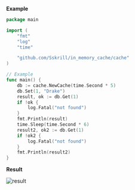 **Example**

```go
package main

import (
	"fmt"
	"log"
	"time"

	"github.com/Sskrill/in_memory_cache/cache"
)

// Example
func main() {
	db := cache.NewCache(time.Second * 5)
	db.Set(1, "Drake")
	result, ok := db.Get(1)
	if !ok {
		log.Fatal("not found")
	}
	fmt.Println(result)
	time.Sleep(time.Second * 6)
	result2, ok2 := db.Get(1)
	if !ok2 {
		log.Fatal("not found")
	}
	fmt.Println(result2)
}
```
**Result**

![result](https://cdn.discordapp.com/attachments/592741750393536522/1190948978108407808/image.png?ex=65a3a8ab&is=659133ab&hm=a1cb46045cb05df7bbd11f7f99beb8055e52dd1d43381b74ac37a6a31191a878&)
